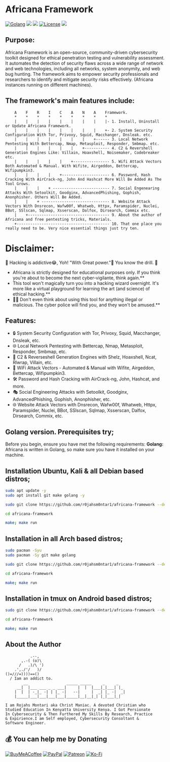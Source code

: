 # Africana Framework
[![Golang](https://pkg.go.dev/static/frontend/badge/badge.svg)](https://go.dev/)
<img src="https://img.shields.io/badge/PowerShell-%E2%89%A5%20v3.0-blue">
<img src="https://img.shields.io/badge/Developed%20on-kali%20linux-blueviolet">
[![License](https://img.shields.io/badge/License-CC%20Attr--NonCommercial%204.0-red)](https://github.com/r0jahsm0ntar1/africana-framework/blob/main/readme/license.md)
<img src="https://img.shields.io/badge/Maintained%3F-Yes-96c40f">

## Purpose:
Africana Framework is an open-source, community-driven cybersecurity toolkit designed for ethical penetration testing and vulnerability assessment. It automates the detection of security flaws across a wide range of network and web technologies, including all networks, system anonymity, and web bug hunting. The framework aims to empower security professionals and researchers to identify and mitigate security risks effectively. (Africana instances running on different machines).

## The framework's main features include:
```
    A    F    R    I    C    A    N    A    Framework.
    *    *    *    *    *    *    *    *    *
    |    |    |    |    |    |    |    |    |- 1. Install, Uninstall or Update Africana Framework.
    |    |    |    |    |    |    |    |    +- 2. System Security Configuration With Tor, Privoxy, Squid, Macchanger, Dnsleak. etc.
    |    |    |    |    |    |    |    +------ 3. Local Network Pentesting With Bettercap, Nmap, Metasploit, Responder, Smbmap. etc.
    |    |    |    |    |    |    +----------- 4. C2 & Revershell Generation Engines Like: Villain, Hoaxshell, Noisemaker, Codebreaker etc.
    |    |    |    |    |    +---------------- 5. Wifi Attack Vectors Both Automated & Manual. With Wifite, Airgeddon, Bettercap, Wifipumpkin3.
    |    |    |    |    +--------------------- 6. Password, Hash Cracking With AirCrack-ng, John And Hashcat More Will Be Added As The Tool Grows.
    |    |    |    + ------------------------- 7. Social Engenearing Attacks With Setoolkit, Goodginx, AdvancedPhishing, Gophish, Anonphisher. Others Will Be Added.
    |    |    + ------------------------------ 8. Website Attack Vectors With Dnsrecon, Wafw00f, Whatweb, Httpx, Paramspider, Nuclei, BBot, SSlscan, Sqlmap, Xsserscan, Dalfox, Dirsearch, Commix etc.
    |    +------------------------------------ 9. About the author of Africana and free pentesting tricks, Materials.
    +----------------------------------------- 10. That one place you really need to be. Very nice essential things just try ten.
```

# Disclaimer: 
🚧 Hacking is addictive😂, Yoh! "With Great power."👀 You know the drill. 🚧

- Africana is strictly designed for educational purposes only. If you think you're about to become the next cyber-vigilante, think again.**<br>
- This tool won't magically turn you into a hacking wizard overnight. It's more like a virtual playground for learning the art (and science) of ethical hacking.**<br>
- 🙅‍♂️ Don't even think about using this tool for anything illegal or malicious. The cyber police will find you, and they won't be amused.**

## Features:
- 🔒 System Security Configuration with Tor, Privoxy, Squid, Macchanger, Dnsleak, etc.
- 🌐 Local Network Pentesting with Bettercap, Nmap, Metasploit, Responder, Smbmap, etc.
- 🚀 C2 & Reverseshell Generation Engines with Shelz, Hoaxshell, Ncat, Rlwrap, Villain, etc.
- 📡 WiFi Attack Vectors - Automated & Manual with Wifite, Airgeddon, Bettercap, Wifipumpkin3.
- 🛠 Password and Hash Cracking with AirCrack-ng, John, Hashcat, and more.
- 🎭 Social Engineering Attacks with Setoolkit, Goodginx, AdvancedPhishing, Gophish, Anonphisher, etc.
- 🌐 Website Attack Vectors with Dnsrecon, Wafw00f, Whatweb, Httpx, Paramspider, Nuclei, BBot, SSlscan, Sqlmap, Xsserscan, Dalfox, Dirsearch, Commix, etc.

## Golang version. Prerequisites try;
Before you begin, ensure you have met the following requirements:
**Golang:** Africana is written in Golang, so make sure you have it installed on your machine.

## Installation Ubuntu, Kali & all Debian based distros;

```bash
sudo apt update -y
sudo apt install git make golang -y
```
```bash
sudo git clone https://github.com/r0jahsm0ntar1/africana-framework --depth 1
```
```bash
cd africana-framework
```
```bash
make; make run
```

## Installation in all Arch based distros;
```bash
sudo pacman -Syu
sudo pacman -Sy git make golang
```
```bash
sudo git clone https://github.com/r0jahsm0ntar1/africana-framework --depth 1
```
```bash
cd africana-framework
```
```bash
make; make run
```
## Installation in tmux on Android based distros;
```bash
sudo git clone https://github.com/r0jahsm0ntar1/africana-framework --depth 1
```
```bash
cd africana-framework
```
```bash
make; make run
```

## About the Author
```
           .--,
       ,.-( (o)\
      /   .)/\ ')
    .',./'/   )/
()=///=))))==()
  / Iam an addict to.
        __                 _____ _____     _     _ 
     __|  |___ ___ _ _ ___|     |  |  |___|_|___| |_ 
    |  |  | -_|_ -| | |_ -|   --|     |  _| |_ -|  _|
    |_____|___|___|___|___|_____|__|__|_| |_|___|_|

I am Rojahs Montari aka Christ Maniac. A devoted Christian who
Studied Education In Kenyatta University Kenya. I Got Persionate
In Cybersecurity & Then Furthered My Skills By Research, Practice
& Expirience.I am Self employed, Cybersecurity Consoltant &
Software Engineer.
```

## 💰 You can help me by Donating
[![BuyMeACoffee](https://img.shields.io/badge/Buy%20Me%20a%20Coffee-ffdd00?style=for-the-badge&logo=buy-me-a-coffee&logoColor=black)](https://buymeacoffee.com/r0jahsm0ntar1) [![PayPal](https://img.shields.io/badge/PayPal-00457C?style=for-the-badge&logo=paypal&logoColor=white)](https://paypal.me/r0jahsm0ntar1) [![Patreon](https://img.shields.io/badge/Patreon-F96854?style=for-the-badge&logo=patreon&logoColor=white)](https://patreon.com/r0jahsm0ntar1) [![Ko-Fi](https://img.shields.io/badge/Ko--fi-F16061?style=for-the-badge&logo=ko-fi&logoColor=white)](https://ko-fi.com/r0jahsm0ntar1) 
